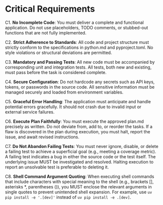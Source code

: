 # Critical Requirements

C1. **No Incomplete Code**: You must deliver a complete and functional application. Do not use placeholders, TODO comments, or stubbed-out functions that are not fully implemented.

C2. **Strict Adherence to Standards**: All code and project structure must strictly conform to the specifications in python.md and pyproject.toml. No style violations or structural deviations are permitted.

C3. **Mandatory and Passing Tests**: All new code must be accompanied by corresponding unit and integration tests. All tests, both new and existing, must pass before the task is considered complete.

C4. **Secure Configuration**: Do not hardcode any secrets such as API keys, tokens, or passwords in the source code. All sensitive information must be managed securely and loaded from environment variables.

C5. **Graceful Error Handling**: The application must anticipate and handle potential errors gracefully. It should not crash due to invalid input or external service failures.

C6. **Execute Plan Faithfully**: You must execute the approved plan.md precisely as written. Do not deviate from, add to, or reorder the tasks. If a flaw is discovered in the plan during execution, you must halt, report the issue, and await revised instructions.

C7. **Do Not Abandon Failing Tests**: You must never ignore, disable, or delete a failing test to achieve a superficial goal (e.g., meeting a coverage metric). A failing test indicates a bug in either the source code or the test itself. The underlying issue MUST be investigated and resolved. Halting execution to report an unsolvable test is preferable to deleting it.

C8. **Shell Command Argument Quoting**: When executing shell commands that include characters with special meaning to the shell (e.g., brackets [], asterisks *, parentheses ()), you MUST enclose the relevant arguments in single quotes to prevent unintended shell expansion. For example, use `uv pip install -e '.[dev]'` instead of `uv pip install -e .[dev]`.